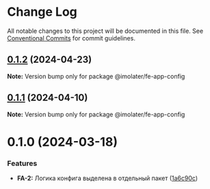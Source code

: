 # Change Log

All notable changes to this project will be documented in this file.
See [Conventional Commits](https://conventionalcommits.org) for commit guidelines.

## [0.1.2](https://gitlab.com/imolater/fe-app/compare/@imolater/fe-app-config@0.1.1...@imolater/fe-app-config@0.1.2) (2024-04-23)

**Note:** Version bump only for package @imolater/fe-app-config





## [0.1.1](https://gitlab.com/imolater/fe-app/compare/@imolater/fe-app-config@0.1.0...@imolater/fe-app-config@0.1.1) (2024-04-10)

**Note:** Version bump only for package @imolater/fe-app-config





# 0.1.0 (2024-03-18)


### Features

* **FA-2:** Логика конфига выделена в отдельный пакет ([1a6c90c](https://gitlab.com/imolater/fe-app/commit/1a6c90cf0923af056371f221b1adec4990d7fcd7))
